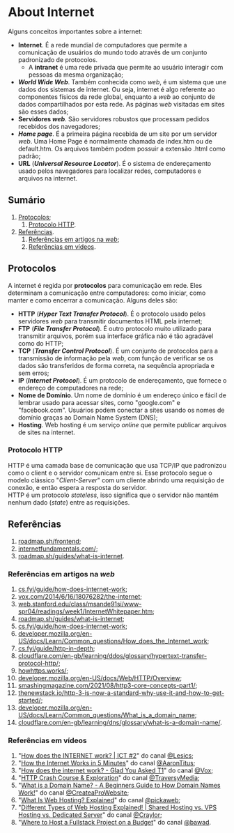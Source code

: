# About Internet

Alguns conceitos importantes sobre a internet:

- **Internet**. É a rede mundial de computadores que permite a comunicação de usuários do mundo todo através de um conjunto padronizado de protocolos.
  - A **intranet** é uma rede privada que permite ao usuário interagir com pessoas da mesma organização;
- _**World Wide Web**_. Também conhecida como _web_, é um sistema que une dados dos sistemas de internet. Ou seja, internet é algo referente ao componentes físicos da rede global, enquanto a _web_ ao conjunto de dados compartilhados por esta rede. As páginas w*eb* visitadas em sites são esses dados;
- **Servidores _web_**. São servidores robustos que processam pedidos recebidos dos navegadores;
- _**Home page**_. É a primeira página recebida de um site por um servidor _web_. Uma Home Page é normalmente chamada de index.htm ou de default.htm. Os arquivos também podem possuir a extensão .html como padrão;
- **URL** (_**Universal Resource Locator**_). É o sistema de endereçamento usado pelos navegadores para localizar redes, computadores e arquivos na internet.

## Sumário

1. [Protocolos](#protocolos);
   1. [Protocolo HTTP](#protocolo-http).
2. [Referências](#referências).
   1. [Referências em artigos na _web_](#referências-em-artigos-na-web);
   2. [Referências em vídeos](#referências-em-vídeos).

## Protocolos

A internet é regida por **protocolos** para comunicação em rede. Eles determinam a comunicação entre computadores: como iniciar, como manter e como encerrar a comunicação. Alguns deles são:

- **HTTP** (_**Hyper Text Transfer Protocol**_). É o protocolo usado pelos servidores _web_ para transmitir documentos HTML pela internet;
- **FTP** (_**File Transfer Protocol**_). É outro protocolo muito utilizado para transmitir arquivos, porém sua interface gráfica não é tão agradável como do HTTP;
- **TCP** (_**Transfer Control Protocol**_). É um conjunto de protocolos para a transmissão de informação pela _web_, com função de verificar se os dados são transferidos de forma correta, na sequência apropriada e sem erros;
- **IP** (_**Internet Protocol**_). É um protocolo de endereçamento, que fornece o endereço de computadores na rede;
- **Nome de Domínio**. Um nome de domínio é um endereço único e fácil de lembrar usado para acessar sites, como "google.com" e "facebook.com". Usuários podem conectar a sites usando os nomes de domínio graças ao Domain Name System (DNS);
- **Hosting**. Web hosting é um serviço _online_ que permite publicar arquivos de sites na internet.

### Protocolo HTTP

HTTP é uma camada base de comunicação que usa TCP/IP que padronizou como o client e o servidor comunicam entre si. Esse protocolo segue o modelo clássico "_Client-Server_" com um cliente abrindo uma requisição de conexão, e então espera a resposta do servidor.  
HTTP é um protocolo _stateless_, isso significa que o servidor não mantém nenhum dado (_state_) entre as requisições.

## Referências

1. [roadmap.sh/frontend](https://roadmap.sh/frontend);
2. [internetfundamentals.com/](https://internetfundamentals.com/);
3. [roadmap.sh/guides/what-is-internet](https://roadmap.sh/guides/what-is-internet).

### Referências em artigos na _web_

1. [cs.fyi/guide/how-does-internet-work](https://cs.fyi/guide/how-does-internet-work);
2. [vox.com/2014/6/16/18076282/the-internet](https://www.vox.com/2014/6/16/18076282/the-internet);
3. [web.stanford.edu/class/msande91si/www-spr04/readings/week1/InternetWhitepaper.htm](http://web.stanford.edu/class/msande91si/www-spr04/readings/week1/InternetWhitepaper.htm);
4. [roadmap.sh/guides/what-is-internet](https://roadmap.sh/guides/what-is-internet);
5. [cs.fyi/guide/how-does-internet-work](https://cs.fyi/guide/how-does-internet-work);
6. [developer.mozilla.org/en-US/docs/Learn/Common_questions/How_does_the_Internet_work](https://developer.mozilla.org/en-US/docs/Learn/Common_questions/How_does_the_Internet_work);
7. [cs.fyi/guide/http-in-depth](https://cs.fyi/guide/http-in-depth);
8. [cloudflare.com/en-gb/learning/ddos/glossary/hypertext-transfer-protocol-http/](https://www.cloudflare.com/en-gb/learning/ddos/glossary/hypertext-transfer-protocol-http/);
9. [howhttps.works/](https://howhttps.works/);
10. [developer.mozilla.org/en-US/docs/Web/HTTP/Overview](https://developer.mozilla.org/en-US/docs/Web/HTTP/Overview);
11. [smashingmagazine.com/2021/08/http3-core-concepts-part1/](https://www.smashingmagazine.com/2021/08/http3-core-concepts-part1/);
12. [thenewstack.io/http-3-is-now-a-standard-why-use-it-and-how-to-get-started/](https://thenewstack.io/http-3-is-now-a-standard-why-use-it-and-how-to-get-started/);
13. [developer.mozilla.org/en-US/docs/Learn/Common_questions/What_is_a_domain_name](https://developer.mozilla.org/en-US/docs/Learn/Common_questions/What_is_a_domain_name);
14. [cloudflare.com/en-gb/learning/dns/glossary/what-is-a-domain-name/](https://www.cloudflare.com/en-gb/learning/dns/glossary/what-is-a-domain-name/).

### Referências em vídeos

1. "[How does the INTERNET work? | ICT #2](https://youtu.be/x3c1ih2NJEg)" do canal [@Lesics](https://www.youtube.com/@Lesics);
2. "[How the Internet Works in 5 Minutes](https://youtu.be/7_LPdttKXPc)" do canal [@AaronTitus](https://www.youtube.com/@AaronTitus);
3. "[How does the internet work? - Glad You Asked T1](https://youtu.be/TNQsmPf24go)" do canal [@Vox](https://www.youtube.com/@Vox);
4. "[HTTP Crash Course & Exploration](https://youtu.be/iYM2zFP3Zn0)" do canal [@TraversyMedia](https://www.youtube.com/@TraversyMedia);
5. "[What is a Domain Name? - A Beginners Guide to How Domain Names Work!](https://youtu.be/Y4cRx19nhJk)" do canal [@CreateaProWebsite](https://www.youtube.com/@CreateaProWebsite);
6. "[What Is Web Hosting? Explained](https://youtu.be/htbY9-yggB0)" do canal [@pickaweb](https://www.youtube.com/@pickaweb);
7. "[Different Types of Web Hosting Explained! | Shared Hosting vs. VPS Hosting vs. Dedicated Server](https://youtu.be/AXVZYzw8geg)" do canal [@Craylor](https://www.youtube.com/@Craylor);
8. "[Where to Host a Fullstack Project on a Budget](https://youtu.be/Kx_1NYYJS7Q)" do canal [@bawad](https://www.youtube.com/@bawad).
